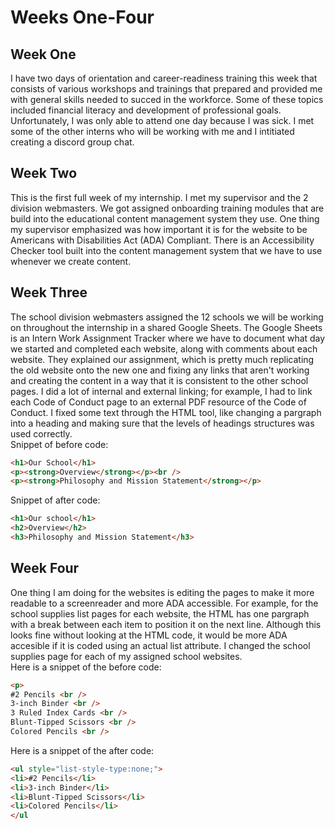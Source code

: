 
# Weeks One-Four

## Week One 
I have two days of orientation and career-readiness training this week that consists of various workshops and trainings that prepared and provided me with general skills needed to succed in the workforce. Some of these topics included financial literacy and development of professional goals. Unfortunately, I was only able to attend one day because I was sick. I met some of the other interns who will be working with me and I intitiated creating a discord group chat.

## Week Two 
This is the first full week of my internship. I met my supervisor and the 2 division webmasters. We got assigned onboarding training modules that are build into the educational content management system they use. One thing my supervisor emphasized was how important it is for the website to be Americans with Disabilities Act (ADA) Compliant. There is an Accessibility Checker tool built into the content management system that we have to use whenever we create content.

## Week Three
The school division webmasters assigned the 12 schools we will be working on throughout the internship in a shared Google Sheets. The Google Sheets is an Intern Work Assignment Tracker where we have to document what day we started and completed each website, along with comments about each website. 
They explained our assignment, which is pretty much replicating the old website onto the new one and fixing any links that aren't working and creating the content in a way that it is consistent to the other school pages. 
I did a lot of internal and external linking; for example, I had to link each Code of Conduct page to an external PDF resource of the Code of Conduct.
I fixed some text through the HTML tool, like changing a pargraph into a heading and making sure that the levels of headings structures was used correctly.
<br />
Snippet of before code: 
```html
<h1>Our School</h1>
<p><strong>Overview</strong></p><br />
<p><strong>Philosophy and Mission Statement</strong></p>
```
Snippet of after code: 
```html
<h1>Our school</h1>
<h2>Overview</h2>
<h3>Philosophy and Mission Statement</h3>
```


## Week Four 
One thing I am doing for the websites is editing the pages to make it more readable to a screenreader and more ADA accessible. 
For example, for the school supplies list pages for each website, the HTML has one pargraph with a break between each item to position it on the next line. Although this looks fine without looking at the HTML code, it would be more ADA accesible if it is coded using an actual list attribute. I changed the school supplies page for each of my assigned school websites. 
<br />
Here is a snippet of the before code:
```html
<p>
#2 Pencils <br />
3-inch Binder <br />
3 Ruled Index Cards <br />
Blunt-Tipped Scissors <br />
Colored Pencils <br />
```
Here is a snippet of the after code:
```html
<ul style="list-style-type:none;">
<li>#2 Pencils</li>
<li>3-inch Binder</li>
<li>Blunt-Tipped Scissors</li>
<li>Colored Pencils</li>
</ul
```
